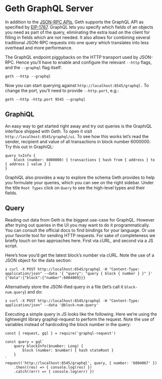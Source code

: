 ---
---

# Geth GraphQL Server

In addition to the [JSON-RPC APIs](https://geth.ethereum.org/docs/rpc/server), Geth supports the GraphQL API as specified by [EIP-1767](https://eips.ethereum.org/EIPS/eip-1767). GraphQL lets you specify which fields of an objects you need as part of the query, eliminating the extra load on the client for filling in fields which are not needed. It also allows for combining several traditional JSON-RPC requests into one query which translates into less overhead and more performance.

The GraphQL endpoint piggybacks on the HTTP transport used by JSON-RPC. Hence you’ll have to enable and configure the relevant `--http` flags, and the `--graphql` flag itself:

```
geth --http --graphql
```

Now you can start querying against `http://localhost:8545/graphql.` To change the port, you’ll need to provide `--http.port`, e.g.:

```
geth --http -http.port 9545 --graphql
```

## GraphiQL

An easy way to get started right away and try out queries is the GraphiQL interface shipped with Geth. To open it visit `http://localhost:8545/graphql/ui`. To see how this works let’s read the sender, recipient and value of all transactions in block number 6000000. Try this out in GraphiQL:

```
query txInfo {
    block (number: 6000000) { transactions { hash from { address } to { address } value } }
}
```

GraphiQL also provides a way to explore the schema Geth provides to help you formulate your queries, which you can see on the right sidebar. Under the title `Root Types` click on `Query` to see the high-level types and their fields.

## Query
Reading out data from Geth is the biggest use-case for GraphQL. However after trying out queries in the UI you may want to do it programmatically. You can consult the official docs to find bindings for your language. Or use your favorite tool for sending HTTP requests. For sake of completeness we briefly touch on two approaches here. First via cURL, and second via a JS script.

Here’s how you’d get the latest block’s number via cURL. Note the use of a JSON object for the data section:

```
❯ curl -X POST http://localhost:8545/graphql -H "Content-Type: application/json" --data '{ "query": "query { block { number } }" }'
{"data":{"block":{"number":6004069}}}
```

Alternatively store the JSON-ified query in a file (let’s call it `block-num.query`) and do:

```
❯ curl -X POST http://localhost:8545/graphql -H "Content-Type: application/json" --data '@block-num.query'
```

Executing a simple query in JS looks like the following. Here we’re using the lightweight library graphql-request to perform the request. Note the use of variables instead of hardcoding the block number in the query:

```
const { request, gql } = require('graphql-request')

const query = gql`
    query blockInfo($number: Long) {
        block (number: $number) { hash stateRoot }
    }
`
request('http://localhost:8545/graphql', query, { number: '6004067' })
    .then((res) => { console.log(res) })
    .catch((err) => { console.log(err) })
```